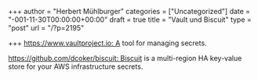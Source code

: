 +++
author = "Herbert Mühlburger"
categories = ["Uncategorized"]
date = "-001-11-30T00:00:00+00:00"
draft = true
title = "Vault und Biscuit"
type = "post"
url = "/?p=2195"

+++
https://www.vaultproject.io: A tool for managing secrets.

https://github.com/dcoker/biscuit: Biscuit is a multi-region HA key-value store for your AWS infrastructure secrets.